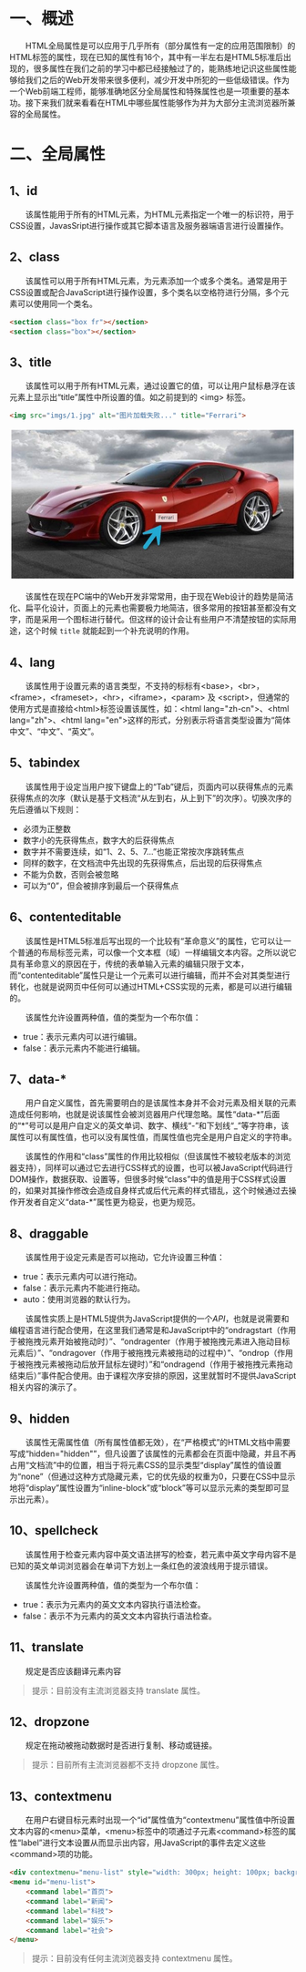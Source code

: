# 一、概述

  HTML全局属性是可以应用于几乎所有（部分属性有一定的应用范围限制）的HTML标签的属性，现在已知的属性有16个，其中有一半左右是HTML5标准后出现的，很多属性在我们之前的学习中都已经接触过了的，能熟练地记识这些属性能够给我们之后的Web开发带来很多便利，减少开发中所犯的一些低级错误。作为一个Web前端工程师，能够准确地区分全局属性和特殊属性也是一项重要的基本功。接下来我们就来看看在HTML中哪些属性能够作为并为大部分主流浏览器所兼容的全局属性。

# 二、全局属性

## 1、id

  该属性能用于所有的HTML元素，为HTML元素指定一个唯一的标识符，用于CSS设置，JavasSript进行操作或其它脚本语言及服务器端语言进行设置操作。

## 2、class

  该属性可以用于所有HTML元素，为元素添加一个或多个类名。通常是用于CSS设置或配合JavaScript进行操作设置，多个类名以空格符进行分隔，多个元素可以使用同一个类名。

```html
<section class="box fr"></section>
<section class="box"></section>
```

## 3、title

  该属性可以用于所有HTML元素，通过设置它的值，可以让用户鼠标悬浮在该元素上显示出“title”属性中所设置的值。如之前提到的 \<img> 标签。

```html
<img src="imgs/1.jpg" alt="图片加载失败..." title="Ferrari">
```

![](IMGS/global_title.jpeg)

  该属性在现在PC端中的Web开发非常常用，由于现在Web设计的趋势是简洁化、扁平化设计，页面上的元素也需要极力地简洁，很多常用的按钮甚至都没有文字，而是采用一个图标进行替代。但这样的设计会让有些用户不清楚按钮的实际用途，这个时候 `title` 就能起到一个补充说明的作用。

## 4、lang

  该属性用于设置元素的语言类型，不支持的标标有\<base>，\<br>，\<frame>，\<frameset>，\<hr>，\<iframe>，\<param> 及 \<script>，但通常的使用方式是直接给\<html>标签设置该属性，如：\<html lang="zh-cn">、\<html lang="zh">、\<html lang="en">这样的形式，分别表示将语言类型设置为“简体中文”、“中文”、“英文”。

## 5、tabindex

  该属性用于设定当用户按下键盘上的“Tab”键后，页面内可以获得焦点的元素获得焦点的次序（默认是基于文档流“从左到右，从上到下”的次序）。切换次序的先后遵循以下规则：

- 必须为正整数
- 数字小的先获得焦点，数字大的后获得焦点
- 数字并不需要连续，如“1、2、5、7...”也能正常按次序跳转焦点
- 同样的数字，在文档流中先出现的先获得焦点，后出现的后获得焦点
- 不能为负数，否则会被忽略
- 可以为“0”，但会被排序到最后一个获得焦点


## 6、contenteditable

  该属性是HTML5标准后写出现的一个比较有“革命意义”的属性，它可以让一个普通的布局标签元素，可以像一个文本框（域）一样编辑文本内容。之所以说它具有革命意义的原因在于，传统的表单输入元素的编辑只限于文本，而“contenteditable”属性只是让一个元素可以进行编辑，而并不会对其类型进行转化，也就是说网页中任何可以通过HTML+CSS实现的元素，都是可以进行编辑的。

  该属性允许设置两种值，值的类型为一个布尔值：

- true：表示元素内可以进行编辑。
- false：表示元素内不能进行编辑。

## 7、data-*

  用户自定义属性，首先需要明白的是该属性本身并不会对元素及相关联的元素造成任何影响，也就是说该属性会被浏览器用户代理忽略。属性“data-\*”后面的“\*”号可以是用户自定义的英文单词、数字、横线“-”和下划线“_”等字符串，该属性可以有属性值，也可以没有属性值，而属性值也完全是用户自定义的字符串。

  该属性的作用和“class”属性的作用比较相似（但该属性不被较老版本的浏览器支持），同样可以通过它去进行CSS样式的设置，也可以被JavaScript代码进行DOM操作，数据获取、设置等，但很多时候“class”中的值是用于CSS样式设置的，如果对其操作修改会造成自身样式或后代元素的样式错乱，这个时候通过去操作开发者自定义“data-*”属性更为稳妥，也更为规范。

## 8、draggable

  该属性用于设定元素是否可以拖动，它允许设置三种值：

- true：表示元素内可以进行拖动。
- false：表示元素内不能进行拖动。
- auto：使用浏览器的默认行为。

  该属性实质上是HTML5提供为JavaScript提供的一个*API*，也就是说需要和编程语言进行配合使用，在这里我们通常是和JavaScript中的“ondragstart（作用于被拖拽元素开始被拖动时）”、“ondragenter（作用于被拖拽元素进入拖动目标元素后）”、“ondragover（作用于被拖拽元素被拖动的过程中）”、“ondrop（作用于被拖拽元素被拖动后放开鼠标左键时）”和“ondragend（作用于被拖拽元素拖动结束后）”事件配合使用。由于课程次序安排的原因，这里就暂时不提供JavaScript相关内容的演示了。

## 9、hidden

  该属性无需属性值（所有属性值都无效），在“严格模式”的HTML文档中需要写成“hidden="hidden"”，但凡设置了该属性的元素都会在页面中隐藏，并且不再占用“文档流”中的位置，相当于将元素CSS的显示类型“display”属性的值设置为“none”（但通过这种方式隐藏元素，它的优先级的权重为0，只要在CSS中显示地将“display”属性设置为“inline-block”或“block”等可以显示元素的类型即可显示出元素）。

## 10、spellcheck

  该属性用于检查元素内容中英文语法拼写的检查，若元素中英文字母内容不是已知的英文单词浏览器会在单词下方划上一条红色的波浪线用于提示错误。

  该属性允许设置两种值，值的类型为一个布尔值：

- true：表示为元素内的英文文本内容执行语法检查。
- false：表示不为元素内的英文文本内容执行语法检查。


## 11、translate

  规定是否应该翻译元素内容

> 提示：目前没有主流浏览器支持 translate 属性。

## 12、dropzone

  规定在拖动被拖动数据时是否进行复制、移动或链接。

> 提示：目前所有主流浏览器都不支持 dropzone 属性。

## 13、contextmenu

  在用户右键目标元素时出现一个“id”属性值为“contextmenu”属性值中所设置文本内容的\<menu>菜单，\<menu>标签中的项通过子元素\<command>标签的属性“label”进行文本设置从而显示出内容，用JavaScript的事件去定义这些\<command>项的功能。

```html
<div contextmenu="menu-list" style="width: 300px; height: 100px; background: red">右键显示菜单</div>
<menu id="menu-list">
	<command label="首页">
	<command label="新闻">
	<command label="科技">
	<command label="娱乐">
	<command label="社会">
</menu>	
```

> 提示：目前没有任何主流浏览器支持 contextmenu 属性。



























